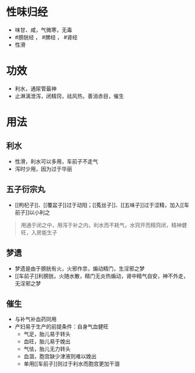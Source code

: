 # 性味归经
- 味甘、咸，气微寒，无毒
-  #膀胱经 ， #脾经 ， #肾经 
-  性滑
# 功效
- 利水，通尿管最神
- 止淋漓泄泻，闭精窍，祛风热，善消赤目，催生
# 用法
## 利水
- 性滑，利水可以多用，车前子不走气
- 泻时少用，因为过于华丽
## 五子衍宗丸
- [[枸杞子]]、[[覆盆子]]过于动阳；[[菟丝子]]、[[五味子]]过于涩精，加入[[车前子]]以小利之
>用通于闭之中，用泻于补之内，利水而不耗气，水窍开而精窍闭，精神健旺，入房能生子
## 梦遗
- 梦遗是由于膀胱有火，火邪作祟，煽动精门，生淫邪之梦
- [[车前子]]利膀胱，火随水散，精门无炎热煽动，肾中精气自安，神不外走，无淫邪之梦
## 催生
- 与补气补血药同用
- 产妇易于生产的前提条件：自身气血健旺 
    - 气足，胎儿易于转头
    - 血旺，胎儿易于娩出
    - 气怯，胎儿无力转头
    - 血涸，胞宫缺少津液则难以娩出
    - 单用[[车前子]]则过于利水而胞宫更加干涸